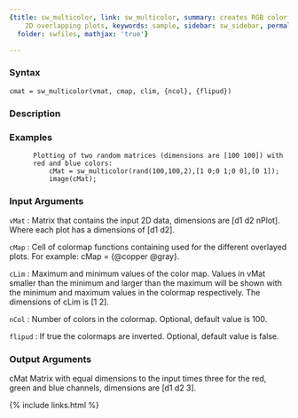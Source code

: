 ```yaml
---
{title: sw_multicolor, link: sw_multicolor, summary: creates RGB color data for multiple
    2D overlapping plots, keywords: sample, sidebar: sw_sidebar, permalink: sw_multicolor,
  folder: swfiles, mathjax: 'true'}

---
```


### Syntax

`cmat = sw_multicolor(vmat, cmap, clim, {ncol}, {flipud})`

### Description



### Examples

          Plotting of two random matrices (dimensions are [100 100]) with
          red and blue colors:
              cMat = sw_multicolor(rand(100,100,2),[1 0;0 1;0 0],[0 1]);
              image(cMat);

### Input Arguments

`vMat`
: Matrix that contains the input 2D data, dimensions are
  [d1 d2 nPlot]. Where each plot has a dimensions of [d1 d2].

`cMap`
: Cell of colormap functions containing used for the different
  overlayed plots. For example:
  cMap = {@copper @gray}.

`cLim`
: Maximum and minimum values of the color map. Values in vMat
  smaller than the minimum and larger than the maximum will be
  shown with the minimum and maximum values in the colormap
  respectively. The dimensions of cLim is [1 2].

`nCol`
: Number of colors in the colormap. Optional, default value is
  100.

`flipud`
: If true the colormaps are inverted. Optional, default value is false.

### Output Arguments

cMat      Matrix with equal dimensions to the input times three for the
          red, green and blue channels, dimensions are [d1 d2 3].

{% include links.html %}
